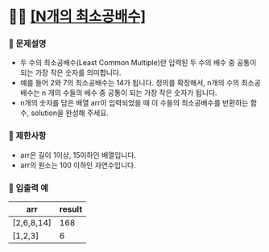 # ✍🏻 <a href = "https://programmers.co.kr/learn/courses/30/lessons/12953" target=_blank >[N개의 최소공배수]</a>

### 📖 문제설명
- 두 수의 최소공배수(Least Common Multiple)란 입력된 두 수의 배수 중 공통이 되는 가장 작은 숫자를 의미합니다. 
- 예를 들어 2와 7의 최소공배수는 14가 됩니다. 정의를 확장해서, n개의 수의 최소공배수는 n 개의 수들의 배수 중 공통이 되는 가장 작은 숫자가 됩니다. 
- n개의 숫자를 담은 배열 arr이 입력되었을 때 이 수들의 최소공배수를 반환하는 함수, solution을 완성해 주세요.

### 📖 제한사항
- arr은 길이 1이상, 15이하인 배열입니다.
- arr의 원소는 100 이하인 자연수입니다.

### 📖 입출력 예
| arr        | result |
|------------|--------|
| [2,6,8,14] | 168    |
| [1,2,3]    | 6      |